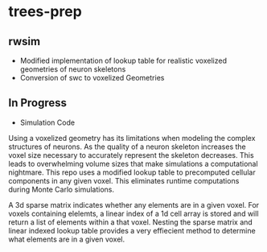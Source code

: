 # trees-prep

## rwsim

- Modified implementation of lookup table for realistic voxelized geometries of neuron skeletons
- Conversion of swc to voxelized Geometries

## In Progress

- Simulation Code

Using a voxelized geometry has its limitations when modeling the complex structures of neurons. As the quality of a neuron skeleton increases the voxel size necessary to accurately represent the skeleton decreases. This leads to overwhelming volume sizes that make simulations a computational nightmare. This repo uses a modified lookup table to precomputed cellular components in any given voxel. This eliminates runtime computations during Monte Carlo simulations.

A 3d sparse matrix indicates whether any elements are in a given voxel. For voxels containing elelemts, a linear index of a 1d cell array is stored and will return a list of elements within a that voxel. Nesting the sparse matrix and linear indexed lookup table provides a very effiecient method to determine what elements are in a given voxel.
